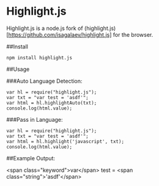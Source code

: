 # Highlight.js

Highlight.js is a node.js fork of (highlight.js)[https://github.com/isagalaev/highlight.js] for the browser.

##Install

	npm install highlight.js

##Usage

###Auto Language Detection:

	var hl = require("highlight.js");
	var txt = "var test = 'asdf'";
	var html = hl.highlightAuto(txt);
	console.log(html.value);

###Pass in Language:

	var hl = require("highlight.js");
	var txt = "var test = 'asdf'";
	var html = hl.highlight('javascript', txt);
	console.log(html.value);

##Example Output:

&lt;span class="keyword"&gt;var&lt;/span&gt; test = &lt;span class="string"&gt;'asdf'&lt;/span&gt;

